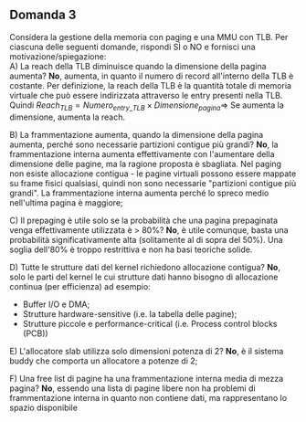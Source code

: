 ## Domanda 3

Considera la gestione della memoria con paging e una MMU con TLB. Per ciascuna delle seguenti domande, rispondi SÌ o NO e fornisci una motivazione/spiegazione:<br>
A) La reach della TLB diminuisce quando la dimensione della pagina aumenta? **No**, aumenta, in quanto il numero di record all'interno della TLB è costante. Per definizione, la reach della TLB è la quantità totale di memoria virtuale
che può essere indirizzata attraverso le entry presenti nella TLB. Quindi $Reach_{TLB} = Numero_{entry\_TLB} \times Dimensione_{pagina} \Rightarrow$
Se aumenta la dimensione, aumenta la reach.

B) La frammentazione aumenta, quando la dimensione della pagina aumenta, perché sono necessarie partizioni contigue più grandi?
**No**, la frammentazione interna aumenta effettivamente con l'aumentare della dimensione delle pagine, ma la ragione proposta è sbagliata. Nel paging non esiste allocazione contigua - le pagine virtuali possono essere
 mappate su frame fisici qualsiasi, quindi non sono necessarie "partizioni contigue più grandi". La frammentazione interna
 aumenta perché lo spreco medio nell'ultima pagina è maggiore;

C) Il prepaging è utile solo se la probabilità che una pagina prepaginata venga effettivamente utilizzata è > 80%?
**No**, è utile comunque, basta una probabilità significativamente alta (solitamente al di sopra del 50%).
Una soglia dell'80% è troppo restrittiva e non ha basi teoriche solide.

D) Tutte le strutture dati del kernel richiedono allocazione contigua?
**No**, solo le parti del kernel le cui strutture dati hanno bisogno di allocazione continua (per efficienza) ad esempio: <br>
- Buffer I/O e DMA; 
- Strutture hardware-sensitive (i.e. la tabella delle pagine);
- Strutture piccole e performance-critical (i.e. Process control blocks (PCB))

E) L'allocatore slab utilizza solo dimensioni potenza di 2?
**No**, è il sistema buddy che comporta un allocatore a potenze di 2;

F) Una free list di pagine ha una frammentazione interna media di mezza pagina?
**No**, essendo una lista di pagine libere non ha problemi di frammentazione interna in quanto non contiene dati, ma rappresentano
 lo spazio disponibile